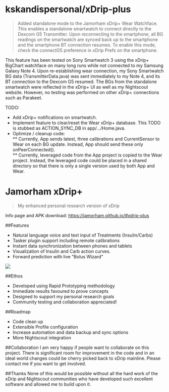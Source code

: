 # kskandispersonal/xDrip-plus
> Added standalone mode to the Jamorham xDrip+ Wear Watchface.  This enables a standalone smartwatch to connect directly to the Dexcom G5 Transmitter.  Upon reconnecting to the smartphone, all BG readings on the smartwatch are synced back up to the smartphone and the smartphone BT connection resumes.  To enable this mode, check the connectG5 preference in xDrip Prefs on the smartphone.

This feature has been tested on Sony Smartwatch 3 using the xDrip+ BigChart watchface on many long runs while not connected to my Samsung Galaxy Note 4.  Upon re-establishing wear connection, my Sony Smartwatch BG data (TransmitterData.java) was sent immediately to my Note 4, and its BT connection to the Dexcom G5 resumed.  The BGs from the standalone smartwatch were reflected in the xDrip+ UI as well as my Nightscout website.  However, no testing was performed on other xDrip+ connections such as Parakeet.

TODO:
* Add xDrip+ notifications on smartwatch.
* Implement feature to clear/reset the Wear xDrip+ database.  This TODO is stubbed as ACTION_SYNC_DB in app/.../Home.java.
* Optimize / cleanup code:  
** Currently, App sends latest, three calibrations and CurrentSensor to Wear on each BG update.  Instead, App should send these only onPeerConnected().    
** Currently, leveraged code from the App project is copied to the Wear project.  Instead, the leveraged code could be placed in a shared directory so that there is only a single version used by both App and Wear.

# Jamorham xDrip+
> My enhanced personal research version of xDrip

 Info page and APK download: https://jamorham.github.io/#xdrip-plus

##Features
* Natural language voice and text input of Treatments (Insulin/Carbs)
* Tasker plugin support including remote calibrations
* Instant data synchronization between phones and tablets
* Visualization of Insulin and Carb action curves.
* Forward prediction with live "Bolus Wizard"
<img align="middle" src="https://jamorham.github.io/images/jamorham-natural-language-treatments-two-web.png">

##Ethos
* Developed using Rapid Prototyping methodology
* Immediate results favoured to prove concepts
* Designed to support my personal research goals
* Community testing and collaboration appreciated!

##Roadmap
* Code clean up
* Extensible Profile configuration
* Increase automation and data backup and sync options
* More Nightscout integration

##Collaboration
I am very happy if people want to collaborate on this project. There is significant room for improvement in the code and in an ideal world changes could be cherry picked back to xDrip mainline. Please contact me if you want to get involved.

##Thanks
None of this would be possible without all the hard work of the xDrip and Nightscout communities who have developed such excellent software and allowed me to build upon it.

